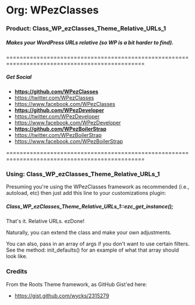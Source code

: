 # Org: WPezClasses
### Product: Class_WP_ezClasses_Theme_Relative_URLs_1

##### Makes your WordPress URLs relative (so WP is a bit harder to find).

===============================================================================================

##### Get Social

- **https://github.com/WPezClasses**
- https://twitter.com/WPezClasses
- https://www.facebook.com/WPezClasses
- **https://github.com/WPezDeveloper**
- https://twitter.com/WPezDeveloper
- https://www.facebook.com/WPezDeveloper
- **https://github.com/WPezBoilerStrap**
- https://twitter.com/WPezBoilerStrap
- https://www.facebook.com/WPezBoilerStrap

===============================================================================================

### Using: Class_WP_ezClasses_Theme_Relative_URLs_1

Presuming you're using the WPezClasses framework as recommended (i.e., autoload, etc) then just add this line to your customizations plugin:

##### Class_WP_ezClasses_Theme_Relative_URLs_1::ezc_get_instance();

That's it. Relative URLs. ezDone!

Naturally, you can extend the class and make your own adjustments.

You can also, pass in an array of args if you don't want to use certain filters. See the method: init_defaults() for an example of what that array should look like. 


### Credits

From the Roots Theme framework, as GitHub Gist'ed here:

- https://gist.github.com/wycks/2315279
